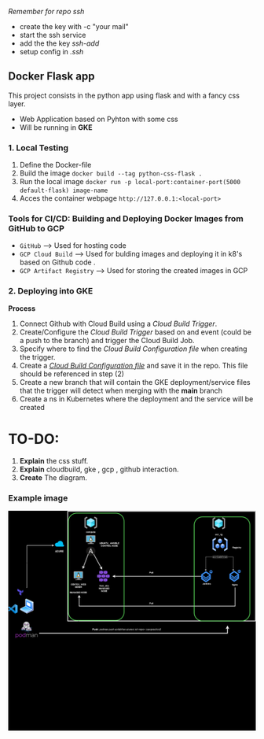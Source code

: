 
*Remember for repo ssh*
- create the key with -c "your mail"
- start the ssh service
- add the the key *ssh-add*
- setup config in *.ssh* 


## Docker Flask app ##

This project consists in the python app using flask and with a fancy  css layer.

- Web Application based on Pyhton with some css
- Will be running in __GKE__


### 1. Local Testing ###

1. Define the Docker-file
2. Build the image  `docker build --tag python-css-flask . `
3. Run the local image `docker run -p local-port:container-port(5000 default-flask) image-name`
4. Acces the container webpage ``http://127.0.0.1:<local-port>``

### Tools for CI/CD: Building and Deploying Docker Images from GitHub to GCP ###
- ``GitHub`` --> Used for hosting code 
- ``GCP Cloud Build`` --> Used for bulding images and deploying it in k8's based on Github code .
- ``GCP Artifact Registry`` --> Used for storing the created images in GCP

### 2. Deploying into GKE ###

**Process**

1. Connect Github with Cloud Build using a *Cloud Build Trigger*.
2. Create/Configure the *Cloud Build Trigger*  based on  and event (could be a push to the branch) and trigger the Cloud Build Job.
3. Specify where to find the *Cloud Build Configuration file* when creating the trigger.
4.  Create a [*Cloud Build Configuration file*](https://github.com/franroad/gcp-devops/blob/main/cloud_build_config/cloudbuild.yaml) and save it in the repo. This file should be referenced in step (2)
5. Create a new branch that will contain the GKE deployment/service files that the trigger will detect when merging with the **main** branch
6. Create a ns in Kubernetes where the deployment and the service will be created


# TO-DO:
 1. **Explain** the css stuff.
 2. **Explain** cloudbuild, gke , gcp , github interaction.
 3. **Create** The diagram.

### Example image
 <img src="https://github.com/franroad/azure/blob/main/PRAC_2.drawio(2).png" alt="Alt text" title="Optional title">